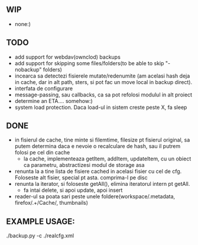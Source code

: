 WIP
--------------
- none:)


TODO
---------------
- add support for webdav(ownclod) backups
- add support for skipping some files/folders(to be able to skip "-nobackup" folders)
- incearca sa detectezi fisierele mutate/redenumite (am acelasi hash deja in cache, dar in alt path, sters, si pot fac un move local in backup direct).
- interfata de configurare
- message-passing, sau callbacks, ca sa pot refolosi modulul in alt proiect
- determine an ETA.... somehow:)
- system load protection. Daca load-ul in sistem creste peste X, fa sleep


DONE
--------------
- in fisierul de cache, tine minte si filemtime, filesize pt fisierul original, sa putem determina daca e nevoie o recalculare de hash, sau il putrem folosi pe cel din cache
	- la cache, implementeaza getItem, addItem, updateItem, cu un obiect ca parametru, abstractizesi modul de storage asa
- renunta la a tine lista de fisiere cached in acelasi fisier cu cel de cfg. Foloseste alt fisier, special pt asta. comprima-l pe disc
- renunta la iterator, si foloseste getAll(), elimina iteratorul intern pt getAll.
	- fa intai delete, si apoi update, apoi insert
- reader-ul sa poata sari peste unele foldere(workspace/\.metadata, firefox/.+\/Cache\/, thumbnails)


EXAMPLE USAGE:
---------------
./backup.py -c ./realcfg.xml
